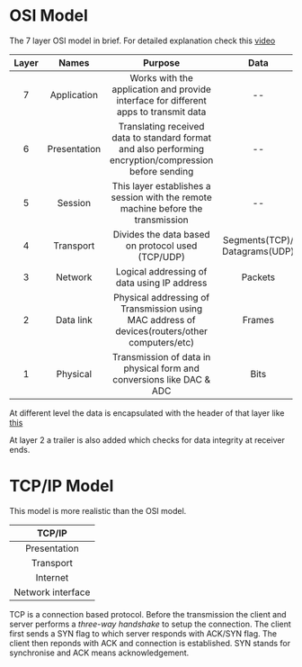 # OSI Model

The 7 layer OSI model in brief. For detailed explanation check this [video](https://youtu.be/vv4y_uOneC0)

|Layer|Names | Purpose | Data |
|:---:|:---:|:---:|:---:|
|7   | Application  | Works with the application and provide interface for different apps to transmit data  | --  |
|6   | Presentation  | Translating received data to standard format and also performing encryption/compression before sending  | --  |
|5   | Session  |  This layer establishes a session with the remote machine before the transmission | --  |
|4   | Transport | Divides the data based on protocol used (TCP/UDP)  | Segments(TCP)/ Datagrams(UDP)  |
|3   | Network  | Logical addressing of data using IP address  | Packets  |
|2   | Data link | Physical addressing of Transmission using MAC address of devices(routers/other computers/etc) | Frames  |
|1   | Physical | Transmission of data in physical form and conversions like DAC & ADC  |  Bits |

At different level the data is encapsulated with the header of that layer like [this](https://muirlandoracle.co.uk/wp-content/uploads/2020/02/image.jpeg)

At layer 2 a trailer is also added which checks for data integrity at receiver ends.

# TCP/IP Model

This model is more realistic than the OSI model.

|TCP/IP|
|:---:|
|Presentation|Application|
|Transport|
|Internet|
|Network interface|

TCP is a connection based protocol. Before the transmission the client and server performs a *three-way handshake* to setup the connection. The client first sends a SYN flag to which server responds with ACK/SYN flag. The client then reponds with ACK and connection is established. SYN stands for synchronise and ACK means acknowledgement.

